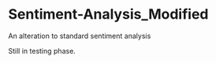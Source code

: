 # Sentiment-Analysis_Modified
An alteration to standard sentiment analysis

Still in testing phase. 

